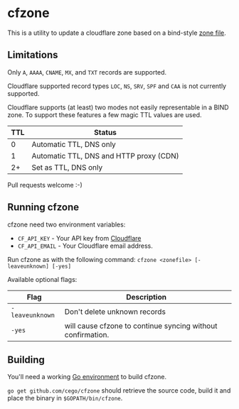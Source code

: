 # cfzone

This is a utility to update a cloudflare zone based on a bind-style [zone file](https://en.wikipedia.org/wiki/Zone_file).


## Limitations

Only `A`, `AAAA`, `CNAME`, `MX`, and `TXT` records are supported.

Cloudflare supported record types `LOC`, `NS`, `SRV`, `SPF` and `CAA` is not
currently supported.

Cloudflare supports (at least) two modes not easily representable in a BIND
zone. To support these features a few magic TTL values are used.

| TTL | Status                                  |
|-----|-----------------------------------------|
| 0   | Automatic TTL, DNS only                 |
| 1   | Automatic TTL, DNS and HTTP proxy (CDN) |
| 2+  | Set as TTL, DNS only                    |

Pull requests welcome :-)


## Running cfzone

cfzone need two environment variables:

- `CF_API_KEY` - Your API key from [Cloudflare](https://support.cloudflare.com/hc/en-us/articles/200167836-Where-do-I-find-my-Cloudflare-API-key-)
- `CF_API_EMAIL` - Your Cloudflare email address.

Run cfzone as with the following command:
`cfzone <zonefile> [-leaveunknown] [-yes]`

Available optional flags:

| Flag            | Description                                                 |
|-----------------|-------------------------------------------------------------|
| `-leaveunknown` | Don't delete unknown records                                |
| `-yes`          | will cause cfzone to continue syncing without confirmation. |

## Building

You'll need a working [Go environment](https://golang.org/doc/install) to build
cfzone.

`go get github.com/cego/cfzone` should retrieve the source code, build it and
place the binary in `$GOPATH/bin/cfzone`.
